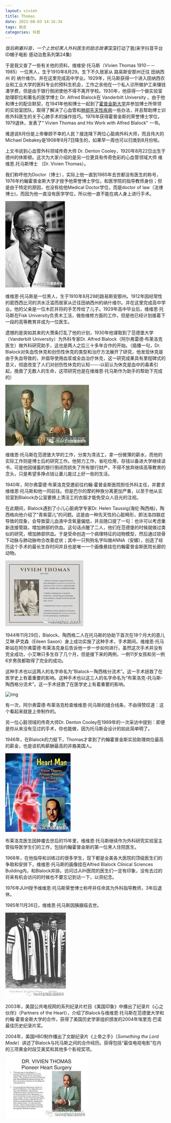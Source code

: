 ```yaml
---
layout: vivien
title: Thomas
date: 2022-08-03 14:16:34
tags: 励志
categories: 科普
---
```


*饭后刷着抖音，一个上世纪黑人外科医生的励志故事*<!--more-->深深打动了我(来字抖音平台ID帽子电影 感动治愈系列第24集)

于是我又查了一些有关他的资料，维维安·托马斯（Vivien Thomas 1910－－1985）一位黑人，生于1910年8月29。生下不久居家从 路易斯安那州迁往 田纳西州 的 纳什维尔。并在这里完成高中学业。1929年，托马斯获得一个进入田纳西农业和工业大学的医科专业的预科生机会，工作之余他在一个私人诊所做护工来赚钱凑学费，但是由于银行倒闭使他不得不离开学校。1930年，他获得一个做实验室助理职位和著名的医学博士 Dr. Alfred Blalock在 Vanderbilt University 。由于他和博士的配合默契，在1941年他和博士一起到了[霍普金斯大学](https://baike.baidu.com/item/霍普金斯大学/5412771)并参加博士所带领的实验室团队，取得了解决了心血管和[肺部先天性疾病](https://baike.baidu.com/item/肺部先天性疾病/874498)一些办法，并且帮助博士训练外科医生的关于心肺手术的操作技巧。1976年获得霍普金斯的荣誉博士学位，1979退休，发表了“ Vivien Thomas and His Work with Alfred Blalock" 一书。

难道说8月份是上帝眷顾不幸的人民？接连降下两位心脏病外科大师，而且伟大的Michael Debakey是1908年9月7日降生的，如果早一周也可以归类到8月份啦。

上文书说到心血管外科领域传奇大师 Dr. Denton Cooley，1920年8月22日出生于德州的休斯顿。这次为大家介绍的是另一位更具有传奇色彩的心血管领域大师 维维恩.托马斯博士 （Dr. Vivien Thomas）。

我们称呼他为Doctor（博士），实际上他一直到1985年去世都没有医生的称号，1976年约翰霍普金斯大学才授予他荣誉博士学位，和医学院的指导教师身份；但是由于特定的原因，也没有给他Medical Doctor学位，而是doctor of law（法律博士)，而因为他一直没有医学学位，所以他一直不能在病人身上进行手术。

![img](Thomas/v2-4083bdfda61b6ecdc0b3eba860f4526d_720w.jpeg)

维维恩·托马斯是一位黑人，生于1910年8月29的路易斯安那州。1912年因经常性的密西西比河的洪水泛滥而居家从迁往田纳西州的纳什维尔。并在这里完成高中学业。他的父亲是一位木匠并将的手艺传给了儿子。1929年高中毕业后，维维恩·托马斯在Fisk University负责木工活，做些维修方面的工作，但是他已经计划接着下一段的高等教育并成为一位医生。

遗憾的是突如其来的大萧条打乱了他的计划，1930年他谋取到了范德堡大学（Vanderbilt University）为外科专家Dr. Alfred Blalock（阿尔弗雷德·布莱洛克医生）做外科研究助手，这也是两人之后三十多年合作的开始。（插播一句，Dr. Blalock对失血性休克和创伤性休克的类型和治疗方法展开了研究，他发现休克是由于失血导致的，并倡导使用血浆或全血治疗休克，这一研究成果具有里程碑式的意义，彻底改变了人们对创伤性休克的认知-----以前认为休克是血中的毒素引起，挽救了无数人的生命，这项研究也是在维维恩·托马斯作为助手的帮助下完成的）

![img](Thomas/v2-540bdfb7030f480d2b70d962568c6386_720w.jpg)

维维恩·托马斯在范德堡大学的工作，分类为清洁工，拿一份微薄的薪水，而他的实际工作则是博士后的研究工作。他努力工作，省吃俭用，存钱以备进大学继续读书，可是他因储蓄的银行倒闭而损失了所有银行财产，不得不放弃继续高等教育的念头，只是希望多挣点钱让妻儿能过上好一些的生活。

1940年，阿尔弗雷德·布莱洛克受邀前往约翰·霍普金斯医院担任外科主任，并要求维维恩·托马斯和他一同前往。但是巴尔的摩的种族分离更加严重，以至于他从实验室到Blalock办公室要换上清洁工的衣服才能免受众人目光的注视。

在此期间，Blalock遇到了小儿心脏病学专家Dr. Helen Taussig(海伦·陶西格)，陶西格向他介绍了“青紫婴儿”的问题。这是由一种先天性的心脏畸形，即法洛四联症导致的现象，会导致婴儿血液中含氧量偏低，并且随口提了一句：也许可以考虑重新连接管路，增加肺部的供血。这句话点醒了二人，他们在范德堡的时候就做过类似的研究，增加肺部供血。于是受命创造一个病理特征的动物模型，然后通过锁骨下动脉与肺动脉吻合改善症状；其中一只狗狗名字叫做ANNA（安娜），创造了经历这个手术的最长生存时间并且也是唯一一个画像悬挂在约翰霍普金斯医院长廊的动物。

![img](Thomas/v2-55f1be341908bc3f76ddab6bc2f8b11e_720w.jpg)

1944年11月29日，Blalock、陶西格二人在托马斯的协助下首次在18个月大的患儿艾琳·萨克森（Eileen Saxon）身上成功实施了这种手术，手术期间，维维恩·托马斯站在阿尔弗雷德·布莱洛克身后告诉他一步一步如何进行，虽然这次手术并没有完全成功，小艾琳只多生存了几个月，但是接下来的两例，一例11岁女孩和另一例6岁男孩都取得了完全的成功。

这种手术也以这两人的名字命名为“Blalock－陶西格分流术”。这一手术拯救了在医学史上有着重要的影响。这种手术也以这三人的名字命名为“布莱洛克-托马斯-陶西格分流术”。这一手术拯救了在医学史上有着重要的影响。

![img](Thomas.assets/v2-e19bbcd4c7d42658a2322ec644f35197_720w.jpg)

有一次，阿尔弗雷德·布莱洛克检查维维恩·托马斯的缝合线条，不由得赞叹道：这个看起来就是上帝制作的。

另一位心脏领域的传奇大师Dr. Denton Cooley在1989年的一次采访中提到：即便是你从来没有见过的手术，你也能做，因为托马斯会设计的如此简单明了。

1946年，在Blalock的力挺下，Thomas才拿到了约翰霍普金斯实验助理岗位最高的薪金，也是该机构薪酬最高的非裔美国人。

![img](Thomas/v2-b5701008e3f336d876dbda35050f428a_720w.jpg)

布莱洛克医生因肿瘤去世后的15年里，维维恩·托马斯继续作为外科研究实验室主管指导医学生们的工作，包括约翰霍普金斯的第一位黑人住院医生。

1968年，在他指导和训练过的很多学生，现下都是全美各大医院的顶级医生们的争取和安排下，维维恩·托马斯的画像挂在Alfred Blalock Clinical Sciences Building内，和Blalock并排。访问过JUH医院的医生们一定有印象，没有去过的将来有机会访问的时候也不要忘记到访一下，以资纪念。

1976年JUH授予维维恩·托马斯荣誉博士称呼并任命其为外科指导教师，3年后退休。

1985年11月26日，维维恩·托马斯因胰腺癌去世。

![img](Thomas/v2-71f810f48e92d75bbccc601ea3ff7540_720w.jpeg)

2003年，美国公共电视网的系列纪录片栏目《美国印象》中播出了纪录片《心之伙伴》（Partners of the Heart），介绍了Blalock与维维恩·托马斯在范德堡大学和约翰·霍普金斯大学的合作，获得了美国历史学家组织颁发的2004年埃里克·巴诺最佳历史纪录片奖。

2004年，美国HBO制作播出了文献纪录片《上帝之手》（*Something the Lord Made*）讲述了Blalock与托马斯之间的合作经历。获得包括“最佳电视电影”在内的三项黄金时段艾美奖和其他多个影视奖项。

![img](Thomas/v2-5feef1e9d9636d969258d2e10c99d3ab_720w.jpg)

[文章转载自百度百科]: https://baike.baidu.com/item/%E7%BB%B4%E7%BB%B4%E5%AE%89%C2%B7%E6%89%98%E9%A9%AC%E6%96%AF/5257302	"百度百科"
[知乎ID心尖上的刀客]: https://zhuanlan.zhihu.com/p/405426028	"知乎"


